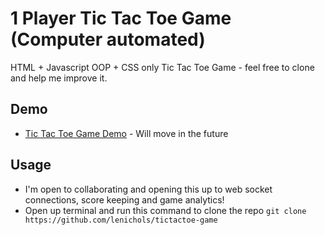 1 Player Tic Tac Toe Game (Computer automated)
========

HTML + Javascript OOP + CSS only Tic Tac Toe Game - feel free to clone and help me improve it. 

## Demo

* [Tic Tac Toe Game Demo](http://linkupreggae.com/tictactoe-game/tictactoe-game.html) - Will move in the future

## Usage

* I'm open to collaborating and opening this up to web socket connections, score keeping and game analytics!
* Open up terminal and run this command to clone the repo `git clone https://github.com/lenichols/tictactoe-game` 
